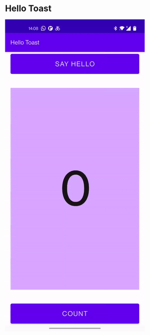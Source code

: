 # Hello Toast
![hello_toast3](https://github.com/roshanbhatta/Activities-and-Intents/blob/hello_toast/hello_toast3.gif)
